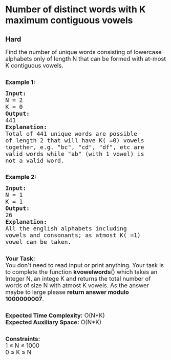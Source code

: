 # Number of distinct words with K maximum contiguous vowels
## Hard 
<div class="problem-statement">
                <p></p><p><span style="font-size:18px">Find the number of unique words consisting of lowercase alphabets only of length N that can be formed with at-most K contiguous vowels.&nbsp;</span></p>

<p><br>
<strong><span style="font-size:18px">Example 1:</span></strong></p>

<pre><span style="font-size:18px"><strong>Input:</strong>
N = 2</span>
<span style="font-size:18px">K = 0</span>
<span style="font-size:18px"><strong>Output:</strong>
441
</span><span style="font-size:18px"><strong>Explanation:</strong>
Total of 441 unique words are possible
of length 2 that will have K( =0) vowels
together, e.g. "bc", "cd", "df", etc are
valid words while "ab" (with 1 vowel) is
not a valid word.</span>

</pre>

<p><strong><span style="font-size:18px">Example 2:</span></strong></p>

<pre><span style="font-size:18px"><strong>Input:</strong>
N = 1</span>
<span style="font-size:18px">K = 1</span>
<span style="font-size:18px"><strong>Output:</strong>
26</span>
<span style="font-size:18px"><strong>Explanation:</strong>
All the english alphabets including</span>
<span style="font-size:18px">vowels and consonants; as atmost K( =1)
vowel can be taken.</span>
</pre>

<p><br>
<span style="font-size:18px"><strong>Your Task:</strong>&nbsp;&nbsp;<br>
You don't need to read input or print anything. Your task is to complete the function <strong>kvowelwords</strong>()&nbsp;which takes an Integer N, an intege K and returns the total number of words of size N with atmost K vowels. As the answer maybe to large please <strong>return answer modulo 1000000007</strong>.</span></p>

<p><br>
<span style="font-size:18px"><strong>Expected Time Complexity:</strong> O(N*K)<br>
<strong>Expected Auxiliary Space:</strong> O(N*K)</span></p>

<p><br>
<span style="font-size:18px"><strong>Constraints:</strong><br>
1 ≤ N ≤ 1000</span><br>
<span style="font-size:18px">0 ≤ K ≤ N</span></p>
 <p></p>
            </div>